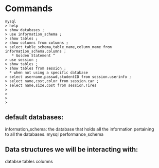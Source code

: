 # Commands



```
mysql
> help
> show databases ;
> use information_schema ; 
> show tables ;
> show columns from columns ;
> select table_schema,table_name,column_name from information_schema.columns ;
   * Golden Statement ^
> use session ;
> show tables ;
> show tables from session ;
  * when not using a specific database 
> select username,passwd,studentID from session.userinfo ;
> select name,cost,color from session.car ; 
> select name,size,cost from session.Tires
>
>
>
>

```


## default databases:
information_schema: the database that holds all the information pertaining to all the databases.
mysql
performance_schema



## Data structures we will be interacting with:
databse
tables
columns 


